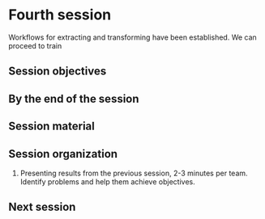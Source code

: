 # Fourth session

Workflows for extracting and transforming have been established. We can proceed
to train

## Session objectives

## By the end of the session

## Session material

## Session organization

1. Presenting results from the previous session, 2-3 minutes per team. Identify
   problems and help them achieve objectives.

## Next session
